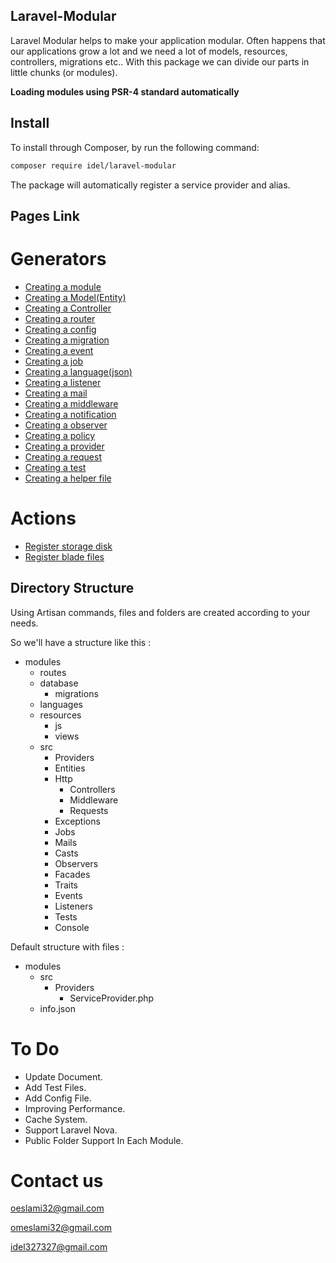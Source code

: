 ## Laravel-Modular

Laravel Modular helps to make your application modular. Often happens that our applications grow a lot and we need a lot of models, resources, controllers, migrations etc.. With this package we can divide our parts in little chunks (or modules).

**Loading modules using PSR-4 standard automatically**

## Install

To install through Composer, by run the following command:

``` bash
composer require idel/laravel-modular
```

The package will automatically register a service provider and alias.

## Pages Link

# Generators

- [Creating a module](https://idel327.github.io/laravel-modular/make-module)
- [Creating a Model(Entity)](https://idel327.github.io/laravel-modular/make-model)
- [Creating a Controller](https://idel327.github.io/laravel-modular/make-controller)
- [Creating a router](https://idel327.github.io/laravel-modular/make-router)
- [Creating a config](https://idel327.github.io/laravel-modular/make-config)
- [Creating a migration](https://idel327.github.io/laravel-modular/make-migration)
- [Creating a event](https://idel327.github.io/laravel-modular/make-event)
- [Creating a job](https://idel327.github.io/laravel-modular/make-job)
- [Creating a language(json)](https://idel327.github.io/laravel-modular/make-language)
- [Creating a listener](https://idel327.github.io/laravel-modular/make-listener)
- [Creating a mail](https://idel327.github.io/laravel-modular/make-mail)
- [Creating a middleware](https://idel327.github.io/laravel-modular/make-middleware)
- [Creating a notification](https://idel327.github.io/laravel-modular/make-notification)
- [Creating a observer](https://idel327.github.io/laravel-modular/make-observer)
- [Creating a policy](https://idel327.github.io/laravel-modular/make-policy)
- [Creating a provider](https://idel327.github.io/laravel-modular/make-provider)
- [Creating a request](https://idel327.github.io/laravel-modular/make-request)
- [Creating a test](https://idel327.github.io/laravel-modular/make-test)
- [Creating a helper file](https://idel327.github.io/laravel-modular/make-helper)

# Actions

- [Register storage disk](https://idel327.github.io/laravel-modular/register-storage-disk)
- [Register blade files](https://idel327.github.io/laravel-modular/register-blade)

## Directory Structure

Using Artisan commands, files and folders are created according to your needs.

So we'll have a structure like this :

* modules
  * routes
  * database
  	* migrations
  * languages
  * resources
  	* js
  	* views
  * src
    * Providers
    * Entities
    * Http
    	* Controllers
    	* Middleware
    	* Requests
    * Exceptions
    * Jobs
    * Mails
    * Casts
    * Observers
    * Facades
    * Traits
    * Events
    * Listeners
    * Tests
    * Console

Default structure with files :

* modules
  * src
    * Providers
    	* ServiceProvider.php
  * info.json

# To Do

- Update Document.
- Add Test Files.
- Add Config File.
- Improving Performance.
- Cache System.
- Support Laravel Nova.
- Public Folder Support In Each Module.

# Contact us

oeslami32@gmail.com

omeslami32@gmail.com

idel327327@gmail.com
